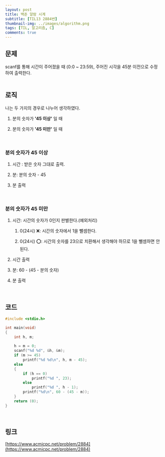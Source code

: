 ```yaml
---
layout: post
title: 백준 알람 시계
subtitle: [TIL13 2884번]
thumbnail-img: ../images/algorithm.png
tags: [TIL, 알고리즘, C]
comments: true
---
```


## 문제

scanf를 통해 시간이 주어졌을 때 (0:0 ~ 23:59), 주어진 시각을 45분 이전으로 수정하여 출력한다.  
<br>

## 로직  

나는 두 가지의 경우로 나누어 생각하였다.

1. 분의 숫자가 **'45 이상'** 일 때

2. 분의 숫자가 **'45 미만'** 일 때  
<br>

### 분의 숫자가 45 이상  

1. 시간 : 받은 숫자 그대로 출력.

2. 분: 분의 숫자 - 45

3. 분 출력  
<br>

### 분의 숫자가 45 미만  

1. 시간: 시간의 숫자가 0인지 판별한다.(예외처리)

    1. 0(24시) ❌: 시간의 숫자에서 1을 뺄셈한다.

    2. 0(24시) ⭕️: 시간의 숫자를 23으로 치환해서 생각해야 하므로 1을 뺄셈하면 안된다.

2. 시간 출력 

3. 분: 60 - (45 - 분의 숫자)

4. 분 출력  
<br>

## 코드  

```c
#include <stdio.h>

int main(void)
{
    int h, m;
    
    h = m = 0;
    scanf("%d %d", &h, &m);
    if (m >= 45)
        printf("%d %d\n", h, m - 45);
    else
    {
        if (h == 0)
            printf("%d ", 23);
        else
            printf("%d ", h - 1);
        printf("%d\n", 60 - (45 - m));
    }
    return (0);
}
```  
<br>

## 링크  

[https://www.acmicpc.net/problem/2884](https://www.acmicpc.net/problem/2884)